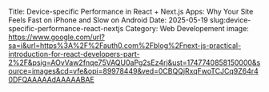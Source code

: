 Title: Device-specific Performance in React + Next.js Apps: Why Your Site Feels Fast on iPhone and Slow on Android
Date: 2025-05-19
slug:device-specific-performance-react-nextjs
Category: Web Developement
image: https://www.google.com/url?sa=i&url=https%3A%2F%2Fauth0.com%2Fblog%2Fnext-js-practical-introduction-for-react-developers-part-2%2F&psig=AOvVaw2fnqe75VAQU0aPg2sEz4rj&ust=1747740858150000&source=images&cd=vfe&opi=89978449&ved=0CBQQjRxqFwoTCJCq9Z64r40DFQAAAAAdAAAAABAE
